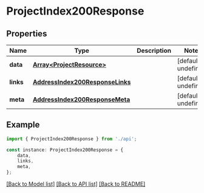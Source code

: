 # ProjectIndex200Response


## Properties

Name | Type | Description | Notes
------------ | ------------- | ------------- | -------------
**data** | [**Array&lt;ProjectResource&gt;**](ProjectResource.md) |  | [default to undefined]
**links** | [**AddressIndex200ResponseLinks**](AddressIndex200ResponseLinks.md) |  | [default to undefined]
**meta** | [**AddressIndex200ResponseMeta**](AddressIndex200ResponseMeta.md) |  | [default to undefined]

## Example

```typescript
import { ProjectIndex200Response } from './api';

const instance: ProjectIndex200Response = {
    data,
    links,
    meta,
};
```

[[Back to Model list]](../README.md#documentation-for-models) [[Back to API list]](../README.md#documentation-for-api-endpoints) [[Back to README]](../README.md)
